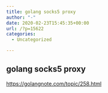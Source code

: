 ```yaml
---
title: golang socks5 proxy
author: "-"
date: 2020-02-23T15:45:35+00:00
url: /?p=15622
categories:
  - Uncategorized

---
```

## golang socks5 proxy
https://golangnote.com/topic/258.html